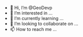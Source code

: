 - 👋 Hi, I’m @GeoDevp
- 👀 I’m interested in ...
- 🌱 I’m currently learning ...
- 💞️ I’m looking to collaborate on ...
- 📫 How to reach me ...

<!---
GeoDevp/GeoDevp is a ✨ special ✨ repository because its `README.md` (this file) appears on your GitHub profile.
You can click the Preview link to take a look at your changes.
--->
